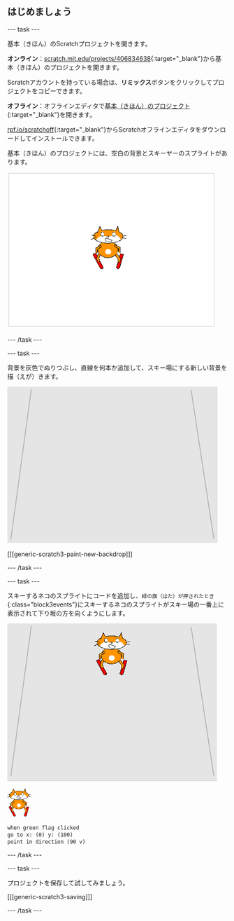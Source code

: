 ## はじめましょう

--- task ---

基本（きほん）のScratchプロジェクトを開きます。

**オンライン**：[scratch.mit.edu/projects/406834638](https://scratch.mit.edu/projects/406834638){:target="_blank"}から基本（きほん）のプロジェクトを開きます。

Scratchアカウントを持っている場合は、**リミックス**ボタンをクリックしてプロジェクトをコピーできます。

**オフライン**：オフラインエディタで[基本（きほん）のプロジェクト](https://rpf.io/p/ja-JP/scratch-cat-goes-skiing-go){:target="_blank"}を開きます。

[rpf.io/scratchoff](https://rpf.io/scratchoff){:target="_blank"}からScratchオフラインエディタをダウンロードしてインストールできます。

基本（きほん）のプロジェクトには、空白の背景とスキーヤーのスプライトがあります。

![基本（きほん）のプロジェクト](images/starter_project.png)

--- /task ---

--- task ---

背景を灰色でぬりつぶし、直線を何本か追加して、スキー場にする新しい背景を描（えが）きます。

![スキー場の背景](images/backdrop.png)

[[[generic-scratch3-paint-new-backdrop]]]

--- /task ---

--- task ---

スキーするネコのスプライトにコードを追加し、`緑の旗（はた）が押されたとき`{:class="block3events"}にスキーするネコのスプライトがスキー場の一番上に表示されて下り坂の方を向くようにします。

![斜面上のスキーヤー](images/skier_on_the_slope.png)

![スキーヤーのスプライト](images/skier_sprite_small.png)

```blocks3
when green flag clicked
go to x: (0) y: (100)
point in direction (90 v)
```

--- /task ---

--- task ---

プロジェクトを保存して試してみましょう。

[[[generic-scratch3-saving]]]

--- /task ---
